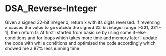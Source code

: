 # DSA_Reverse-Integer
Given a signed 32-bit integer x, return x with its digits reversed. If reversing x causes the value to go outside the signed 32-bit integer range [-231, 231 - 1], then return 0.
At first I started from basic i.e by using some if-else conditions and for loops which takes more time and memory later I update the code with while conditions and optimised the code accordingly which showed me a 87% less running time
